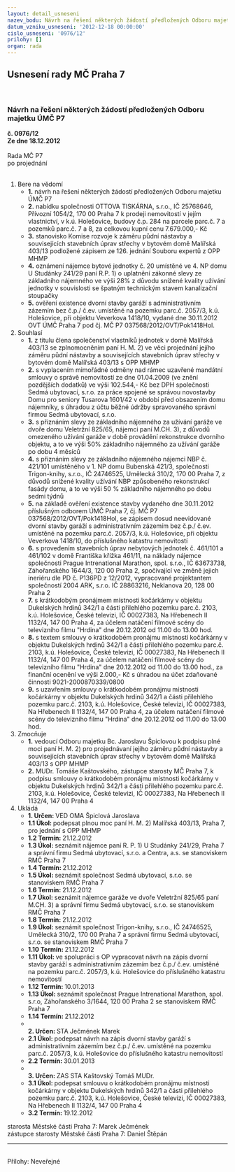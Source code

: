 ```yaml
---
layout: detail_usneseni
nazev_bodu: Návrh na řešení některých žádostí předložených Odboru majetku ÚMČ P7
datum_vzniku_usneseni: '2012-12-18 00:00:00'
cislo_usneseni: '0976/12'
prilohy: []
organ: rada
---
```

<div id="ucUsn_pList" class="usn">
	<span><h2>Usnesení rady MČ Praha 7 </h2>
<br></span><div class="standBody">
<span><h3>Návrh na řešení některých žádostí předložených Odboru majetku ÚMČ P7</h3></span><div class="center">
		<strong>č. 0976/12</strong><br>
	</div>
<div class="center">
		<strong>Ze dne 18.12.2012</strong><br><br>
	</div>Rada MČ P7<br> po projednání<br><br><ol>
<li>Bere na vědomí<ul>
<li>
<strong>1.</strong> návrh na řešení některých žádostí předložených Odboru majetku ÚMČ P7</li>
<li>
<strong>2.</strong> nabídku společnosti OTTOVA TISKÁRNA, s.r.o., IČ 25768646, Přívozní 1054/2, 170 00 Praha 7 k prodeji nemovitostí v jejím vlastnictví, v k.ú. Holešovice, budovy č.p. 284 na parcele parc.č. 7 a pozemků parc.č. 7 a 8, za celkovou kupní cenu 7.679.000,- Kč</li>
<li>
<strong>3.</strong> stanovisko Komise rozvoje k záměru půdní nástavby a souvisejících stavebních úprav střechy v bytovém domě Malířská 403/13 podložené zápisem ze 126. jednání Souboru expertů z OPP MHMP</li>
<li>
<strong>4.</strong> oznámení nájemce bytové jednotky č. 20 umístěné ve 4. NP domu U Studánky 241/29 paní R.P. 1) o uplatnění zákonné slevy ze základního nájemného ve výši 28% z důvodu snížené kvality užívání jednotky v souvislosti se špatným technickým stavem kanalizační stoupačky</li>
<li>
<strong>5.</strong> ověření existence dvorní stavby garáží s administrativním zázemím bez č.p./ č.ev. umístěné na pozemku parc.č. 2057/3, k.ú. Holešovice, při objektu Veverkova 1418/10, vydané dne 30.11.2012 OVT ÚMČ Praha 7 pod čj. MČ P7 037568/2012/OVT/Pok1418Hol.</li>
</ul>
</li>
<li>Souhlasí<ul>
<li>
<strong>1.</strong> z titulu člena společenství vlastníků jednotek v domě Malířská 403/13 se zplnomocněním paní H. M. 2) ve věci projednání jejího záměru půdní nástavby a souvisejících stavebních úprav střechy v bytovém domě Malířská 403/13 s OPP MHMP</li>
<li>
<strong>2.</strong> s vyplacením mimořádné odměny nad rámec uzavřené mandátní smlouvy o správě nemovitostí ze dne 01.04.2009 (ve znění pozdějších dodatků) ve výši 102.544,- Kč bez DPH společnosti Sedmá ubytovací, s.r.o. za práce spojené se správou novostavby Domu pro seniory Tusarova 1601/42 v období před obsazením domu nájemníky, s úhradou z účtu běžné údržby spravovaného správní firmou Sedmá ubytovací, s.r.o.</li>
<li>
<strong>3.</strong> s přiznáním slevy ze základního nájemného za užívání garáže ve dvoře domu Veletržní 825/65, nájemci paní M.CH. 3), z důvodů omezeného užívání garáže v době provádění rekonstrukce dvorního objektu, a to ve výši 50% základního nájemného za užívání garáže po dobu 4 měsíců</li>
<li>
<strong>4.</strong> s přiznáním slevy ze základního nájemného nájemci NBP č. 421/101 umístěného v 1. NP domu Bubenská 421/3, společnosti Trigon-knihy, s.r.o., IČ 24746525, Umělecká 310/2, 170 00 Praha 7, z důvodů snížené kvality užívání NBP způsobeného rekonstrukcí fasády domu, a to ve výši 50 % základního nájemného po dobu sedmi týdnů</li>
<li>
<strong>5.</strong> na základě ověření existence stavby vydaného dne 30.11.2012 příslušným odborem ÚMČ Praha 7, čj. MČ P7 037568/2012/OVT/Pok1418Hol, se zápisem dosud neevidované dvorní stavby garáží s administrativním zázemím bez č.p./ č.ev. umístěné na pozemku parc.č. 2057/3, k.ú. Holešovice, při objektu Veverkova 1418/10, do příslušného katastru nemovitostí</li>
<li>
<strong>6.</strong> s provedením stavebních úprav nebytových jednotek č. 461/101 a 461/102 v domě Františka křížka 461/11, na náklady nájemce společnosti Prague Intrenational Marathon, spol. s.r.o., IČ 63673738, Záhořanského 1644/3, 120 00 Praha 2, spočívající ve změně jejich ineriéru dle PD č. P136PD z 12/2012, vypracované projektantem společností 2004 ARK, s.r.o. IČ 28863216, Neklanova 20, 128 00 Praha 2</li>
<li>
<strong>7.</strong> s krátkodobým pronájmem místnosti kočárkárny v objektu Dukelských hrdinů 342/1 a části přilehlého pozemku parc.č. 2103, k.ú. Holešovice, České televizi, IČ 00027383, Na Hřebenech II 1132/4, 147 00 Praha 4, za účelem natáčení filmové scény do televizního filmu "Hrdina" dne 20.12.2012 od 11.00 do 13.00 hod.</li>
<li>
<strong>8.</strong> s textem smlouvy o krátkodobém pronájmu místnosti kočárkárny v objektu Dukelských hrdinů 342/1 a části přilehlého pozemku  parc.č. 2103, k.ú. Holešovice, České televizi, IČ 00027383, Na Hřebenech II 1132/4, 147 00 Praha 4, za účelem natáčení filmové scény do televizního filmu "Hrdina" dne 20.12.2012 od 11.00 do 13.00 hod., za finanční ocenění ve výši 2.000,- Kč s úhradou na účet zdaňované činnosti 9021-2000870339/0800</li>
<li>
<strong>9.</strong> s uzavřením smlouvy o krátkodobém pronájmu místnosti kočárkárny v objektu Dukelských hrdinů 342/1 a části přilehlého pozemku  parc.č. 2103, k.ú. Holešovice, České televizi, IČ 00027383, Na Hřebenech II 1132/4, 147 00 Praha 4, za účelem natáčení filmové scény do televizního filmu "Hrdina" dne 20.12.2012 od 11.00 do 13.00 hod.          </li>
</ul>
</li>
<li>Zmocňuje<ul>
<li>
<strong>1.</strong> vedoucí Odboru majetku Bc. Jaroslavu Špiclovou k podpisu plné moci paní H. M. 2) pro projednávaní jejího záměru půdní nástavby a souvisejících stavebních úprav střechy v bytovém domě Malířská 403/13 s OPP MHMP</li>
<li>
<strong>2.</strong> MUDr. Tomáše Kaštovského, zástupce starosty MČ Praha 7, k podpisu smlouvy o krátkodobém pronájmu místnosti kočárkárny v objektu Dukelských hrdinů 342/1 a části přilehlého pozemku  parc.č. 2103, k.ú. Holešovice, České televizi, IČ 00027383, Na Hřebenech II 1132/4, 147 00 Praha 4</li>
</ul>
</li>
<li>Ukládá<ul>
<li>
<strong>1. Určen: </strong>VED OMA Špiclová Jaroslava</li>
<li>
<strong>1.1 Úkol: </strong>podepsat plnou moc paní H. M. 2) Malířská 403/13, Praha 7, pro jednání s OPP MHMP</li>
<li>
<strong>1.2 Termín: </strong>21.12.2012</li>
<li>
<strong>1.3 Úkol: </strong>seznámit nájemce paní R. P. 1) U Studánky 241/29, Praha 7 a správní firmu Sedmá ubytovací, s.r.o. a Centra, a.s. se stanoviskem RMČ Praha 7</li>
<li>
<strong>1.4 Termín: </strong>21.12.2012</li>
<li>
<strong>1.5 Úkol: </strong>seznámit společnost Sedmá ubytovací, s.r.o. se stanoviskem RMČ Praha 7</li>
<li>
<strong>1.6 Termín: </strong>21.12.2012</li>
<li>
<strong>1.7 Úkol: </strong>seznámit nájemce garáže ve dvoře Veletržní 825/65 paní M.CH. 3) a správní firmu Sedmá ubytovací, s.r.o. se stanoviskem RMČ Praha 7</li>
<li>
<strong>1.8 Termín: </strong>21.12.2012</li>
<li>
<strong>1.9 Úkol: </strong>seznámit společnost Trigon-knihy, s.r.o., IČ 24746525, Umělecká 310/2, 170 00 Praha 7 a správní firmu Sedmá ubytovací, s.r.o. se stanoviskem RMČ Praha 7</li>
<li>
<strong>1.10 Termín: </strong>21.12.2012</li>
<li>
<strong>1.11 Úkol: </strong>ve spolupráci s OP vypracovat návrh na zápis dvorní stavby garáží s administrativním zázemím bez č.p./ č.ev. umístěné na pozemku parc.č. 2057/3, k.ú. Holešovice do příslušného katastru nemovitostí</li>
<li>
<strong>1.12 Termín: </strong>10.01.2013</li>
<li>
<strong>1.13 Úkol: </strong>seznámit společnost Prague Intrenational Marathon, spol. s.r.o, Záhořanského 3/1644, 120 00 Praha 2 se stanoviskem RMČ Praha 7</li>
<li>
<strong>1.14 Termín: </strong>21.12.2012</li>
<li>
<strong><br>2. Určen: </strong>STA Ječmének Marek</li>
<li>
<strong>2.1 Úkol: </strong>podepsat návrh na zápis dvorní stavby garáží s administrativním zázemím bez č.p./ č.ev. umístěné na pozemku parc.č. 2057/3, k.ú. Holešovice do příslušného katastru nemovitostí</li>
<li>
<strong>2.2 Termín: </strong>30.01.2013</li>
<li>
<strong><br>3. Určen: </strong>ZAS STA Kaštovský Tomáš MUDr.</li>
<li>
<strong>3.1 Úkol: </strong>podepsat smlouvu o krátkodobém pronájmu místnosti kočárkárny v objektu Dukelských hrdinů 342/1 a části přilehlého pozemku  parc.č. 2103, k.ú. Holešovice, České televizi, IČ 00027383, Na Hřebenech II 1132/4, 147 00 Praha 4</li>
<li>
<strong>3.2 Termín: </strong>19.12.2012</li>
</ul>
</li>
</ol>starosta Městské části Praha 7: Marek Ječmének<br>zástupce starosty Městské části Praha 7: Daniel Štěpán <hr>
<br>Přílohy: Neveřejné</div>
</div>